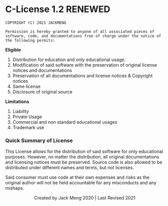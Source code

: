 # C-License 1.2 RENEWED

```
COPYRIGHT (C) 2021 JACKMENG

Permission is hereby granted to anyone of all associated pieces of software, code, and documentations free of charge under the notice of the following permits: 
```

**Eligible**
1. Distribution for education and only educational usage.
2. Modification of said software with the preservation of original license notices and documentations
3. Preservation of all documentations and license notices & Copyright notices
4. Same license
5. Disclosure of original source

**Limitations**
1. Liability
2. Private Usage
3. Commercial and non standard educational usages
4. Trademark use

### Quick Summary of License

This License allows for the distribution of said software for only educational purposes. However, no matter the distribution, all original documentations and licensing
notices must be preserved. Source code is also allowed to be distributed under different names and terms, but not licenses.

Said consumer must use code at their own expenses and risks as the original author will not be held accountable for any misconducts and any mishaps.

<center>Created by Jack Meng 2020 | Last Revised 2021</center>

